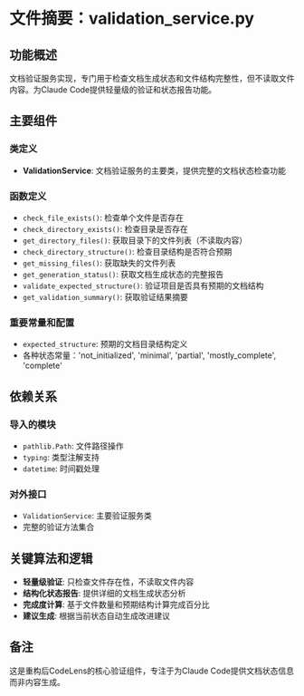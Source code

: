 # 文件摘要：validation_service.py

## 功能概述
文档验证服务实现，专门用于检查文档生成状态和文件结构完整性，但不读取文件内容。为Claude Code提供轻量级的验证和状态报告功能。

## 主要组件

### 类定义
- **ValidationService**: 文档验证服务的主要类，提供完整的文档状态检查功能

### 函数定义
- `check_file_exists()`: 检查单个文件是否存在
- `check_directory_exists()`: 检查目录是否存在
- `get_directory_files()`: 获取目录下的文件列表（不读取内容）
- `check_directory_structure()`: 检查目录结构是否符合预期
- `get_missing_files()`: 获取缺失的文件列表
- `get_generation_status()`: 获取文档生成状态的完整报告
- `validate_expected_structure()`: 验证项目是否具有预期的文档结构
- `get_validation_summary()`: 获取验证结果摘要

### 重要常量和配置
- `expected_structure`: 预期的文档目录结构定义
- 各种状态常量：'not_initialized', 'minimal', 'partial', 'mostly_complete', 'complete'

## 依赖关系

### 导入的模块
- `pathlib.Path`: 文件路径操作
- `typing`: 类型注解支持
- `datetime`: 时间戳处理

### 对外接口
- `ValidationService`: 主要验证服务类
- 完整的验证方法集合

## 关键算法和逻辑
- **轻量级验证**: 只检查文件存在性，不读取文件内容
- **结构化状态报告**: 提供详细的文档生成状态分析
- **完成度计算**: 基于文件数量和预期结构计算完成百分比
- **建议生成**: 根据当前状态自动生成改进建议

## 备注
这是重构后CodeLens的核心验证组件，专注于为Claude Code提供文档状态信息而非内容生成。